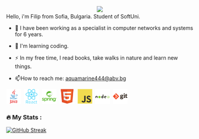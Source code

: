 <div id="header" align="center">
  <img src="https://media.giphy.com/media/iOdhk1BSNJ7PsQRUN3/giphy.gif" width="300"/>
</div>
Hello, i'm Filip from Sofia, Bulgaria. Student of SoftUni.

- :telescope: I have been working as a specialist in computer networks and systems for 6 years.

- :seedling: I'm learning coding.

- :zap: In my free time, I read books, take walks in nature and learn new things.

- :mailbox:How to reach me: aquamarine444@abv.bg
<div>
  <img src="https://github.com/devicons/devicon/blob/master/icons/java/java-original-wordmark.svg" title="Java" alt="Java" width="40" height="40"/>&nbsp;
  <img src="https://github.com/devicons/devicon/blob/master/icons/react/react-original-wordmark.svg" title="React" alt="React" width="40" height="40"/>&nbsp;
  <img src="https://github.com/devicons/devicon/blob/master/icons/spring/spring-original-wordmark.svg" title="Spring" alt="Spring" width="40" height="40"/>&nbsp;
  <img src="https://github.com/devicons/devicon/blob/master/icons/html5/html5-original.svg" title="HTML5" alt="HTML" width="40" height="40"/>&nbsp;
  <img src="https://github.com/devicons/devicon/blob/master/icons/javascript/javascript-original.svg" title="JavaScript" alt="JavaScript" width="40" height="40"/>&nbsp;
  <img src="https://github.com/devicons/devicon/blob/master/icons/nodejs/nodejs-original-wordmark.svg" title="NodeJS" alt="NodeJS" width="40" height="40"/>&nbsp;
  <img src="https://github.com/devicons/devicon/blob/master/icons/git/git-original-wordmark.svg" title="Git" **alt="Git" width="40" height="40"/>
</div>


### :fire: My Stats : 
[![GitHub Streak](http://github-readme-streak-stats.herokuapp.com?user=FilipFilev&theme=dark&date_format=j%20M%5B%20Y%5D)](https://git.io/streak-stats)





